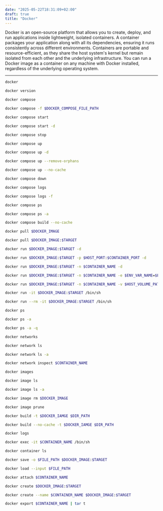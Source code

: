 ```yaml
---
date: "2025-05-22T18:31:09+02:00"
draft: true
title: "Docker"
---
```


Docker is an open-source platform that allows you to create, deploy, and run applications inside lightweight, isolated containers. A container packages your application along with all its dependencies, ensuring it runs consistently across different environments. Containers are portable and resource-efficient, as they share the host system's kernel but remain isolated from each other and the underlying infrastructure. You can run a Docker image as a container on any machine with Docker installed, regardless of the underlying operating system.

---

```sh
docker
```

```sh
docker version
```

```sh
docker compose
```

```sh
docker compose -f $DOCKER_COMPOSE_FILE_PATH
```

```sh
docker compose start
```

```sh
docker compose start -d
```

```sh
docker compose stop
```

```sh
docker compose up
```

```sh
docker compose up -d
```

```sh
docker compose up --remove-orphans
```

```sh
docker compose up --no-cache
```

```sh
docker compose down
```

```sh
docker compose logs
```

```sh
docker compose logs -f
```

```sh
docker compose ps
```

```sh
docker compose ps -a
```

```sh
docker compose build --no-cache
```

```sh
docker pull $DOCKER_IMAGE
```

```sh
docker pull $DOCKER_IMAGE:$TARGET
```

```sh
docker run $DOCKER_IMAGE:$TARGET -d
```

```sh
docker run $DOCKER_IMAGE:$TARGET -p $HOST_PORT:$CONTAINER_PORT -d
```

```sh
docker run $DOCKER_IMAGE:$TARGET -n $CONTAINER_NAME -d
```

```sh
docker run $DOCKER_IMAGE:$TARGET -n $CONTAINER_NAME -e $ENV_VAR_NAME=$ENV_VAR_VALUE -d
```

```sh
docker run $DOCKER_IMAGE:$TARGET -n $CONTAINER_NAME -v $HOST_VOLUME_PATH:$CONTAINER_VOLUME_PATH -d
```

```sh
docker run -it $DOCKER_IMAGE:$TARGET /bin/sh
```

```sh
docker run --rm -it $DOCKER_IMAGE:$TARGET /bin/sh
```

```sh
docker ps
```

```sh
docker ps -a
```

```sh
docker ps -a -q
```

```sh
docker networks
```

```sh
docker network ls
```

```sh
docker network ls -a
```

```sh
docker network inspect $CONTAINER_NAME
```

```sh
docker images
```

```sh
docker image ls
```

```sh
docker image ls -a
```

```sh
docker image rm $DOCKER_IMAGE
```

```sh
docker image prune
```

```sh
docker build -t $DOCKER_IAMGE $DIR_PATH
```

```sh
docker build --no-cache -t $DOCKER_IAMGE $DIR_PATH
```

```sh
docker logs
```

```sh
docker exec -it $CONTAINER_NAME /bin/sh
```

```sh
docker container ls
```

```sh
docker save -o $FILE_PATH $DOCKER_IMAGE:$TARGET
```

```sh
docker load --input $FILE_PATH
```

```sh
docker attach $CONTAINER_NAME
```

```sh
docker create $DOCKER_IMAGE:$TARGET
```

```sh
docker create --name $CONTAINER_NAME $DOCKER_IMAGE:$TARGET
```

```sh
docker export $CONTAINER_NAME | tar t
```
